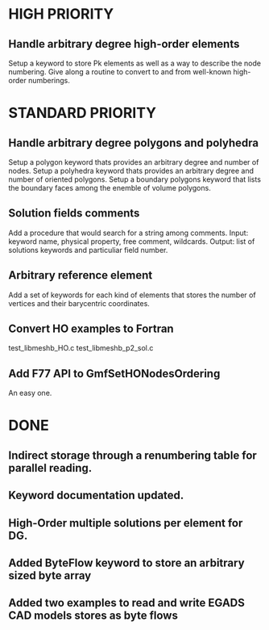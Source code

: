 # HIGH PRIORITY

## Handle arbitrary degree high-order elements
Setup a keyword to store Pk elements as well as a way to describe the node numbering.
Give along a routine to convert to and from well-known high-order numberings.


# STANDARD PRIORITY

## Handle arbitrary degree polygons and polyhedra
Setup a polygon keyword thats provides an arbitrary degree and number of nodes.
Setup a polyhedra keyword thats provides an arbitrary degree and number of oriented polygons.
Setup a boundary polygons keyword that lists the boundary faces among the enemble of volume polygons.

## Solution fields comments
Add a procedure that would search for a string among comments.
Input: keyword name, physical property, free comment, wildcards.
Output: list of solutions keywords and particuliar field number.

## Arbitrary reference element
Add a set of keywords for each kind of elements that stores the number of vertices and their barycentric coordinates.

## Convert HO examples to Fortran
test_libmeshb_HO.c
test_libmeshb_p2_sol.c

## Add F77 API to GmfSetHONodesOrdering
An easy one.

# DONE

## Indirect storage through a renumbering table for parallel reading.
## Keyword documentation updated.
## High-Order multiple solutions per element for DG.
## Added ByteFlow keyword to store an arbitrary sized byte array
## Added two examples to read and write EGADS CAD models stores as byte flows
